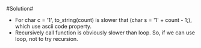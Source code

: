 #Solution#

*	For char c = '1', to_string(count) is slower that (char s = '1' + count - 1;), which use ascii code property.
*	Recursively call function is obviously slower than loop. So, if we can use loop, not to try recursion.